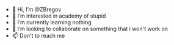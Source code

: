 - 👋 Hi, I’m @ZBregov
- 👀 I’m interested in academy of stupid
- 🌱 I’m currently learning nothing
- 💞️ I’m looking to collaborate on something that i won't work on
- 📫 Don't to reach me 

<!---
ZBregov/ZBregov is a ✨ special ✨ repository because its `README.md` (this file) appears on your GitHub profile.
You can click the Preview link to take a look at your changes.
--->
